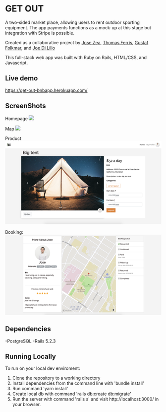 # GET OUT

A two-sided market place, allowing users to rent outdoor sporting equipment. The app payments functions as a mock-up at this stage but integration with Stripe is possible.


Created as a collaborative project by  <a href="https://github.com/zeajose">Jose Zea</a>, <a href="https://github.com/tomkf">Thomas Ferris</a>, <a href="https://github.com/gfmar">Gustaf Folkmar</a>, and <a href="https://github.com/jdilillo">Joe Di Lillo</a>

This full-stack web app was built with Ruby on Rails, HTML/CSS, and Javascript. 

## Live demo

https://get-out-bnbapp.herokuapp.com/

## ScreenShots

<div>
Homepage
<img src="public/screenshots/home.png" />
 
Map
<img src="public/screenshots/map.png" />

Product
<img src="public/screenshots/product.png" />
 
Booking:
<img src="public/screenshots/booking.png" />

<div>


## Dependencies

-PostgreSQL
-Rails 5.2.3

## Running Locally  

To run on your local dev enviroment:
1. Clone the repository to a working directory
2. Install dependencies from the command line with  'bundle install'
3. Run command 'yarn install'
4. Create local db with command 'rails db:create db:migrate'
5. Run the server with command 'rails s' and visit http://localhost:3000/ in your browser.

